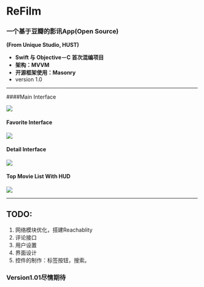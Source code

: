 # ReFilm

### 一个基于豆瓣的影讯App(Open Source) 
**(From Unique Studio, HUST)**

* **Swift 与 Objective－C 首次混编项目**    
* **架构：MVVM**   
* **开源框架使用：Masonry**
* version 1.0
 ***

####Main Interface

![](https://github.com/wondervictor/ReFilm/blob/master/main.png?raw=true)

#### Favorite Interface

![](https://github.com/wondervictor/ReFilm/blob/master/favoriteView.png?raw=true)

#### Detail Interface

![](https://github.com/wondervictor/ReFilm/blob/master/detail.png?raw=true)

#### Top Movie List With HUD

![](https://github.com/wondervictor/ReFilm/blob/master/topMovie.png?raw=true)
***

## TODO:

1. 网络模块优化，搭建Reachablity
2. 评论接口
3. 用户设置
4. 界面设计
5. 控件的制作：标签按钮，搜索。


### Version1.01尽情期待

